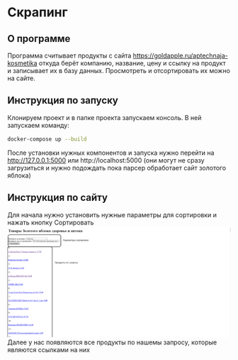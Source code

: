# Скрапинг

## О программе

Программа считывает продукты с сайта https://goldapple.ru/aptechnaja-kosmetika откуда берёт компанию, название, цену и 
ссылку на продукт и записывает их в базу данных. Просмотреть и отсортировать их можно на сайте.

## Инструкция по запуску

Клонируем проект и в папке проекта запускаем консоль. В ней запускаем команду: 

```sh
docker-compose up --build
```

После установки нужных компонентов и запуска нужно перейти на http://127.0.0.1:5000 или http://localhost:5000 (они могут не сразу загрузиться и нужно подождать пока парсер обработает сайт золотого яблока)

## Инструкция по сайту

Для начала нужно установить нужные параметры для сортировки и нажать кнопку Сортировать
![page](picture.png)
Далее у нас появляются все продукты по нашемы запросу, которые являются ссылками на них
